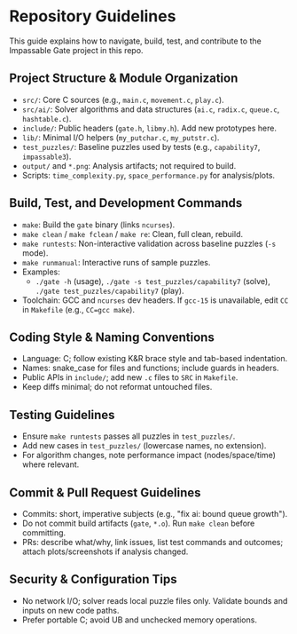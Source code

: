 # Repository Guidelines

This guide explains how to navigate, build, test, and contribute to the Impassable Gate project in this repo.

## Project Structure & Module Organization
- `src/`: Core C sources (e.g., `main.c`, `movement.c`, `play.c`).
- `src/ai/`: Solver algorithms and data structures (`ai.c`, `radix.c`, `queue.c`, `hashtable.c`).
- `include/`: Public headers (`gate.h`, `libmy.h`). Add new prototypes here.
- `lib/`: Minimal I/O helpers (`my_putchar.c`, `my_putstr.c`).
- `test_puzzles/`: Baseline puzzles used by tests (e.g., `capability7`, `impassable3`).
- `output/` and `*.png`: Analysis artifacts; not required to build.
- Scripts: `time_complexity.py`, `space_performance.py` for analysis/plots.

## Build, Test, and Development Commands
- `make`: Build the `gate` binary (links `ncurses`).
- `make clean` / `make fclean` / `make re`: Clean, full clean, rebuild.
- `make runtests`: Non-interactive validation across baseline puzzles (`-s` mode).
- `make runmanual`: Interactive runs of sample puzzles.
- Examples:
  - `./gate -h` (usage), `./gate -s test_puzzles/capability7` (solve), `./gate test_puzzles/capability7` (play).
- Toolchain: GCC and `ncurses` dev headers. If `gcc-15` is unavailable, edit `CC` in `Makefile` (e.g., `CC=gcc make`).

## Coding Style & Naming Conventions
- Language: C; follow existing K&R brace style and tab-based indentation.
- Names: snake_case for files and functions; include guards in headers.
- Public APIs in `include/`; add new `.c` files to `SRC` in `Makefile`.
- Keep diffs minimal; do not reformat untouched files.

## Testing Guidelines
- Ensure `make runtests` passes all puzzles in `test_puzzles/`.
- Add new cases in `test_puzzles/` (lowercase names, no extension).
- For algorithm changes, note performance impact (nodes/space/time) where relevant.

## Commit & Pull Request Guidelines
- Commits: short, imperative subjects (e.g., "fix ai: bound queue growth").
- Do not commit build artifacts (`gate`, `*.o`). Run `make clean` before committing.
- PRs: describe what/why, link issues, list test commands and outcomes; attach plots/screenshots if analysis changed.

## Security & Configuration Tips
- No network I/O; solver reads local puzzle files only. Validate bounds and inputs on new code paths.
- Prefer portable C; avoid UB and unchecked memory operations.
